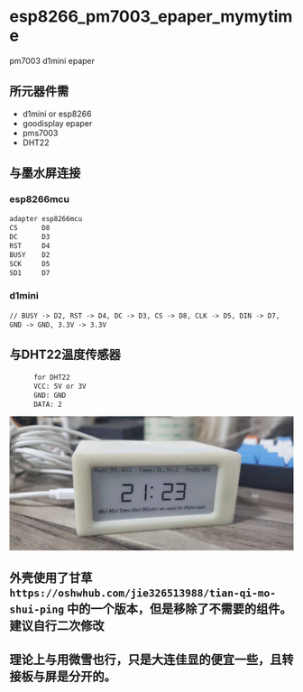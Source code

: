 # esp8266_pm7003_epaper_mymytime
pm7003 d1mini epaper

## 所元器件需
 - d1mini or esp8266
 - goodisplay epaper
 - pms7003
 - DHT22

## 与墨水屏连接
### esp8266mcu
```
adapter esp8266mcu
CS      D8
DC      D3
RST     D4
BUSY    D2
SCK     D5
SD1     D7
```

### d1mini

```
// BUSY -> D2, RST -> D4, DC -> D3, CS -> D8, CLK -> D5, DIN -> D7, GND -> GND, 3.3V -> 3.3V
```
## 与DHT22温度传感器
```
      for DHT22
      VCC: 5V or 3V
      GND: GND
      DATA: 2

```

![image](https://github.com/jayxtt999/esp8266_pm7003_epaper_mymytime/blob/main/file/img.jpg)

## 外壳使用了甘草`https://oshwhub.com/jie326513988/tian-qi-mo-shui-ping` 中的一个版本，但是移除了不需要的组件。建议自行二次修改

## 理论上与用微雪也行，只是大连佳显的便宜一些，且转接板与屏是分开的。
